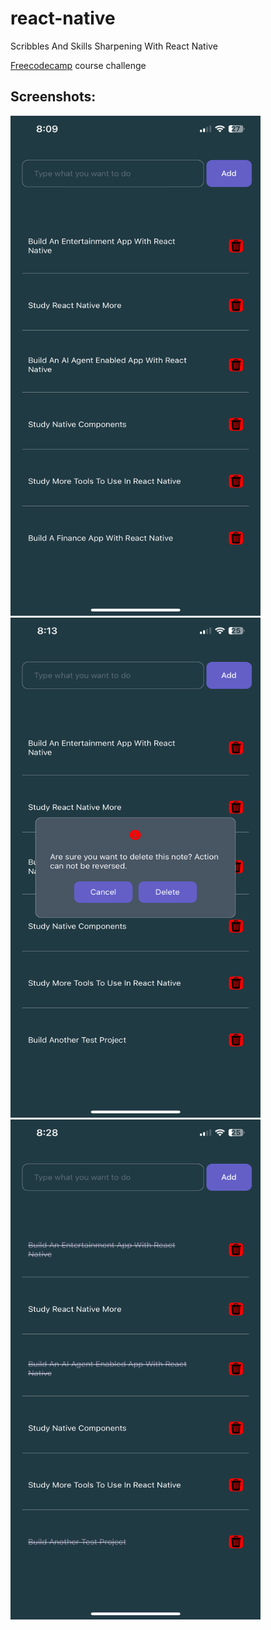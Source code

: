 # react-native
Scribbles And Skills Sharpening With React Native 

[Freecodecamp](https://www.freecodecamp.org/) course challenge

## Screenshots:

<div >
    <img src="./image1.PNG" width="400px" height="800px"/> 
    <img src="./image2.PNG" width="400px" height="800px"/> 
    <img src="./image3.PNG" width="400px" height="800px"/> 
</div>
